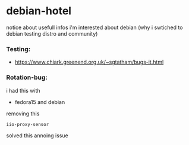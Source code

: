 # debian-hotel
notice about usefull infos i'm interested about debian (why i swtiched to debian testing distro and community)



### Testing:

* https://www.chiark.greenend.org.uk/~sgtatham/bugs-it.html


### Rotation-bug: 

i had this with
* fedora15 and debian

removing this 
```
iio-proxy-sensor
```
solved this annoing issue
